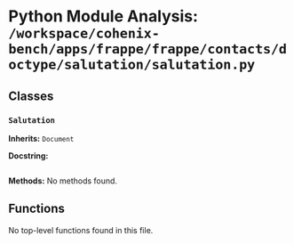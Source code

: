 # Python Module Analysis: `/workspace/cohenix-bench/apps/frappe/frappe/contacts/doctype/salutation/salutation.py`

## Classes

### `Salutation`
**Inherits:** `Document`


**Docstring:**
```

```

**Methods:**
No methods found.




## Functions

No top-level functions found in this file.
